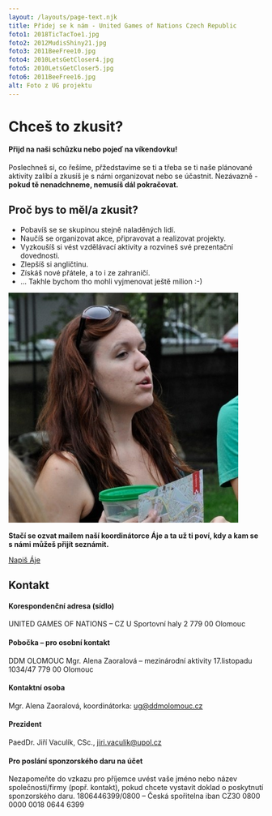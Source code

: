 ```yaml
---
layout: /layouts/page-text.njk
title: Přidej se k nám - United Games of Nations Czech Republic
foto1: 2018TicTacToe1.jpg
foto2: 2012MudisShiny21.jpg
foto3: 2011BeeFree10.jpg
foto4: 2010LetsGetCloser4.jpg
foto5: 2010LetsGetCloser5.jpg
foto6: 2011BeeFree16.jpg
alt: Foto z UG projektu
---
```

# Chceš to zkusit?

#### Přijd na naši schůzku nebo pojeď na víkendovku! 

Poslechneš si, co řešíme, přžedstavíme se ti a třeba se ti naše plánované aktivity zalíbí a zkusíš je s námi organizovat nebo se účastnit. Nezávazně - **pokud tě nenadchneme, nemusíš dál pokračovat.**

## Proč bys to měl/a zkusit?
- Pobavíš se se skupinou stejně naladěných lidí.
- Naučíš se organizovat akce, připravovat a realizovat projekty.
- Vyzkoušíš si vést vzdělávací aktivity a rozvineš své prezentační dovednosti.
- Zlepšíš si angličtinu.
- Získáš nové přátele, a to i ze zahraničí.
- ... Takhle bychom tho mohli vyjmenovat ještě milion :-)

<img src="/images/square/Aja1.jpg" alt="Alena Zaoralová" class="front-team__picture front-team__picture--float">

**Stačí se ozvat mailem naší koordinátorce Áje a ta už ti poví, kdy a kam se s námi můžeš přijít seznámit.**

<a href="mailto:ug@ddmolomouc.cz" class="button">Napiš Áje</a>


## Kontakt

#### Korespondenční adresa (sídlo)
UNITED GAMES OF NATIONS – CZ
U Sportovní haly 2
779 00
Olomouc

#### Pobočka – pro osobní kontakt
DDM OLOMOUC
Mgr. Alena Zaoralová – mezinárodní aktivity
17.listopadu 1034/47
779 00
Olomouc

#### Kontaktní osoba
Mgr. Alena Zaoralová, koordinátorka: ug@ddmolomouc.cz

#### Prezident
PaedDr. Jiří Vaculík, CSc.,
jiri.vaculik@upol.cz

#### Pro poslání sponzorského daru na účet
Nezapomeňte do vzkazu pro příjemce uvést vaše jméno nebo název společnosti/firmy (popř. kontakt), pokud chcete vystavit doklad o poskytnutí sponzorského daru.
1806446399/0800 – Česká spořitelna
iban CZ30 0800 0000 0018 0644 6399

